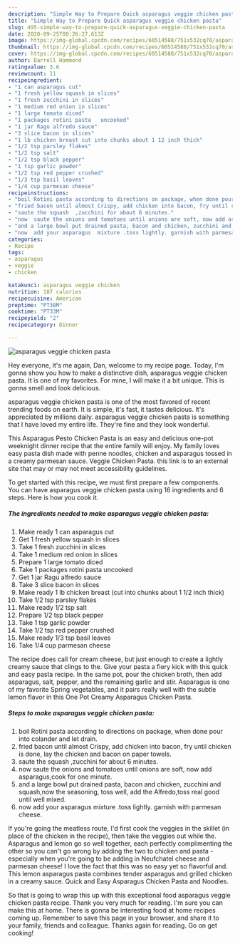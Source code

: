 ```yaml
---
description: "Simple Way to Prepare Quick asparagus veggie chicken pasta"
title: "Simple Way to Prepare Quick asparagus veggie chicken pasta"
slug: 495-simple-way-to-prepare-quick-asparagus-veggie-chicken-pasta
date: 2020-09-25T00:26:27.613Z
image: https://img-global.cpcdn.com/recipes/60514588/751x532cq70/asparagus-veggie-chicken-pasta-recipe-main-photo.jpg
thumbnail: https://img-global.cpcdn.com/recipes/60514588/751x532cq70/asparagus-veggie-chicken-pasta-recipe-main-photo.jpg
cover: https://img-global.cpcdn.com/recipes/60514588/751x532cq70/asparagus-veggie-chicken-pasta-recipe-main-photo.jpg
author: Darrell Hammond
ratingvalue: 3.6
reviewcount: 11
recipeingredient:
- "1 can asparagus cut"
- "1 fresh yellow squash in slices"
- "1 fresh zucchini in slices"
- "1 medium red onion in slices"
- "1 large tomato diced"
- "1 packages rotini pasta   uncooked"
- "1 jar Ragu alfredo sauce"
- "3 slice bacon in slices"
- "1 lb chicken breast cut into chunks about 1 12 inch thick"
- "1/2 tsp parsley flakes"
- "1/2 tsp salt"
- "1/2 tsp black pepper"
- "1 tsp garlic powder"
- "1/2 tsp red pepper crushed"
- "1/3 tsp basil leaves"
- "1/4 cup parmesan cheese"
recipeinstructions:
- "boil Rotini pasta according to directions on package, when done pour into colander and let drain."
- "fried bacon until almost Crispy, add chicken into bacon, fry until chicken is done, lay the chicken and bacon on paper towels."
- "saute the squash  ,zucchini for about 6 minutes."
- "now  saute the onions and tomatoes until onions are soft, now add asparagus,cook for one minute."
- "and a large bowl put drained pasta, bacon and chicken, zucchini and squash,now the seasoning, toss well, add the Alfredo,toss real good until well mixed."
- "now  add your asparagus  mixture .toss lightly. garnish with parmesan cheese."
categories:
- Recipe
tags:
- asparagus
- veggie
- chicken

katakunci: asparagus veggie chicken 
nutrition: 187 calories
recipecuisine: American
preptime: "PT38M"
cooktime: "PT33M"
recipeyield: "2"
recipecategory: Dinner

---
```



![asparagus veggie chicken pasta](https://img-global.cpcdn.com/recipes/60514588/751x532cq70/asparagus-veggie-chicken-pasta-recipe-main-photo.jpg)

Hey everyone, it's me again, Dan, welcome to my recipe page. Today, I'm gonna show you how to make a distinctive dish, asparagus veggie chicken pasta. It is one of my favorites. For mine, I will make it a bit unique. This is gonna smell and look delicious.

asparagus veggie chicken pasta is one of the most favored of recent trending foods on earth. It is simple, it's fast, it tastes delicious. It's appreciated by millions daily. asparagus veggie chicken pasta is something that I have loved my entire life. They're fine and they look wonderful.

This Asparagus Pesto Chicken Pasta is an easy and delicious one-pot weeknight dinner recipe that the entire family will enjoy. My family loves easy pasta dish made with penne noodles, chicken and asparagus tossed in a creamy parmesan sauce. Veggie Chicken Pasta. this link is to an external site that may or may not meet accessibility guidelines.


To get started with this recipe, we must first prepare a few components. You can have asparagus veggie chicken pasta using 16 ingredients and 6 steps. Here is how you cook it.

<!--inarticleads1-->

##### The ingredients needed to make asparagus veggie chicken pasta:

1. Make ready 1 can asparagus cut
1. Get 1 fresh yellow squash in slices
1. Take 1 fresh zucchini in slices
1. Take 1 medium red onion in slices
1. Prepare 1 large tomato diced
1. Take 1 packages rotini pasta   uncooked
1. Get 1 jar Ragu alfredo sauce
1. Take 3 slice bacon in slices
1. Make ready 1 lb chicken breast (cut into chunks about 1 1/2 inch thick)
1. Take 1/2 tsp parsley flakes
1. Make ready 1/2 tsp salt
1. Prepare 1/2 tsp black pepper
1. Take 1 tsp garlic powder
1. Take 1/2 tsp red pepper crushed
1. Make ready 1/3 tsp basil leaves
1. Take 1/4 cup parmesan cheese


The recipe does call for cream cheese, but just enough to create a lightly creamy sauce that clings to the. Give your pasta a fiery kick with this quick and easy pasta recipe. In the same pot, pour the chicken broth, then add asparagus, salt, pepper, and the remaining garlic and stir. Asparagus is one of my favorite Spring vegetables, and it pairs really well with the subtle lemon flavor in this One Pot Creamy Asparagus Chicken Pasta. 

<!--inarticleads2-->

##### Steps to make asparagus veggie chicken pasta:

1. boil Rotini pasta according to directions on package, when done pour into colander and let drain.
1. fried bacon until almost Crispy, add chicken into bacon, fry until chicken is done, lay the chicken and bacon on paper towels.
1. saute the squash  ,zucchini for about 6 minutes.
1. now  saute the onions and tomatoes until onions are soft, now add asparagus,cook for one minute.
1. and a large bowl put drained pasta, bacon and chicken, zucchini and squash,now the seasoning, toss well, add the Alfredo,toss real good until well mixed.
1. now  add your asparagus  mixture .toss lightly. garnish with parmesan cheese.


If you&#39;re going the meatless route, I&#39;d first cook the veggies in the skillet (in place of the chicken in the recipe), then take the veggies out while the. Asparagus and lemon go so well together, each perfectly complimenting the other so you can&#39;t go wrong by adding the two to chicken and pasta - especially when you&#39;re going to be adding in Neufchatel cheese and parmesan cheese! I love the fact that this was so easy yet so flavorful and. This lemon asparagus pasta combines tender asparagus and grilled chicken in a creamy sauce. Quick and Easy Asparagus Chicken Pasta and Noodles. 

So that is going to wrap this up with this exceptional food asparagus veggie chicken pasta recipe. Thank you very much for reading. I'm sure you can make this at home. There is gonna be interesting food at home recipes coming up. Remember to save this page in your browser, and share it to your family, friends and colleague. Thanks again for reading. Go on get cooking!
